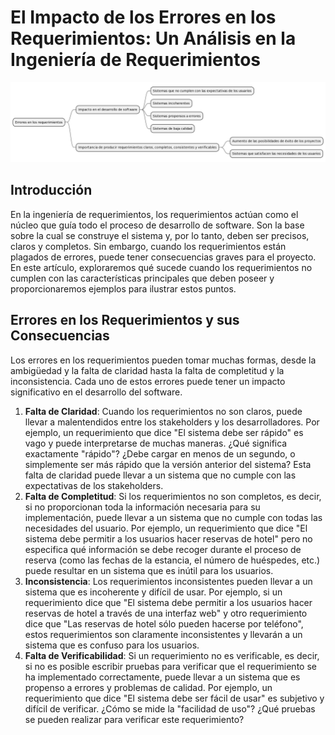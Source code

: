 # El Impacto de los Errores en los Requerimientos: Un Análisis en la Ingeniería de Requerimientos

![ErroresRequerimientos.png](./images/ErroresRequerimientos.png)

## Introducción

En la ingeniería de requerimientos, los requerimientos actúan como el núcleo que guía todo el proceso de desarrollo de software. Son la base sobre la cual se construye el sistema y, por lo tanto, deben ser precisos, claros y completos. Sin embargo, cuando los requerimientos están plagados de errores, puede tener consecuencias graves para el proyecto. En este artículo, exploraremos qué sucede cuando los requerimientos no cumplen con las características principales que deben poseer y proporcionaremos ejemplos para ilustrar estos puntos.

## Errores en los Requerimientos y sus Consecuencias

Los errores en los requerimientos pueden tomar muchas formas, desde la ambigüedad y la falta de claridad hasta la falta de completitud y la inconsistencia. Cada uno de estos errores puede tener un impacto significativo en el desarrollo del software.

1. **Falta de Claridad**: Cuando los requerimientos no son claros, puede llevar a malentendidos entre los stakeholders y los desarrolladores. Por ejemplo, un requerimiento que dice "El sistema debe ser rápido" es vago y puede interpretarse de muchas maneras. ¿Qué significa exactamente "rápido"? ¿Debe cargar en menos de un segundo, o simplemente ser más rápido que la versión anterior del sistema? Esta falta de claridad puede llevar a un sistema que no cumple con las expectativas de los stakeholders.
2. **Falta de Completitud**: Si los requerimientos no son completos, es decir, si no proporcionan toda la información necesaria para su implementación, puede llevar a un sistema que no cumple con todas las necesidades del usuario. Por ejemplo, un requerimiento que dice "El sistema debe permitir a los usuarios hacer reservas de hotel" pero no especifica qué información se debe recoger durante el proceso de reserva (como las fechas de la estancia, el número de huéspedes, etc.) puede resultar en un sistema que es inútil para los usuarios.
3. **Inconsistencia**: Los requerimientos inconsistentes pueden llevar a un sistema que es incoherente y difícil de usar. Por ejemplo, si un requerimiento dice que "El sistema debe permitir a los usuarios hacer reservas de hotel a través de una interfaz web" y otro requerimiento dice que "Las reservas de hotel sólo pueden hacerse por teléfono", estos requerimientos son claramente inconsistentes y llevarán a un sistema que es confuso para los usuarios.
4. **Falta de Verificabilidad**: Si un requerimiento no es verificable, es decir, si no es posible escribir pruebas para verificar que el requerimiento se ha implementado correctamente, puede llevar a un sistema que es propenso a errores y problemas de calidad. Por ejemplo, un requerimiento que dice "El sistema debe ser fácil de usar" es subjetivo y difícil de verificar. ¿Cómo se mide la "facilidad de uso"? ¿Qué pruebas se pueden realizar para verificar este requerimiento?
